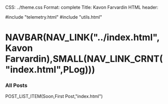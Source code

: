 CSS: ../theme.css
Format: complete
Title: Kavon Farvardin
HTML header: <link rel="icon" type="image/png" href="../images/duck.png" />

#include "telemetry.html"
#include "utils.html"

NAVBAR(NAV_LINK("../index.html",Kavon Farvardin),SMALL(NAV_LINK_CRNT("index.html",PLog)))
====================

### All Posts

POST_LIST_ITEM(Soon,First Post,"index.html")
